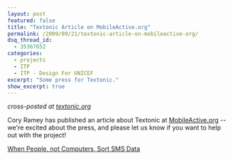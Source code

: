 ```yaml
---
layout: post
featured: false
title: "Textonic Article on MobileActive.org"
permalink: /2009/09/21/textonic-article-on-mobileactive-org/
dsq_thread_id:
  - 35367652
categories:
  - projects
  - ITP
  - ITP - Design For UNICEF
excerpt: "Some press for Textonic."
show_excerpt: true
---
```

*cross-posted at [textonic.org][1]*

Cory Ramey has published an article about Textonic at [MobileActive.org][2] -- we're excited about the press, and please let us know if you want to help out with the project!

[When People, not Computers, Sort SMS Data][3]

 [1]: http://textonic.org/2009/09/21/textonic-article-on-mobileactive-org/
 [2]: http://mobileactive.org/
 [3]: http://mobileactive.org/when-people-not-computers-sort-sms-data
